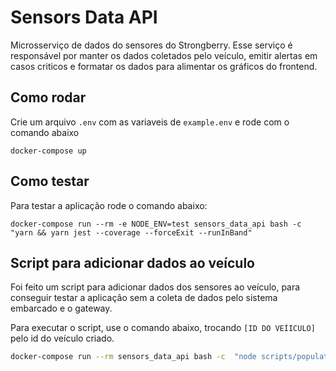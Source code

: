 # Sensors Data API

Microsserviço de dados do sensores do Strongberry. Esse serviço é responsável por manter os dados coletados pelo veículo, emitir alertas em casos criticos e formatar os dados para alimentar os gráficos do frontend.

## Como rodar

Crie um arquivo `.env` com as variaveis de `example.env` e rode com o comando abaixo

```
docker-compose up
```

## Como testar

Para testar a aplicação rode o comando abaixo:

```
docker-compose run --rm -e NODE_ENV=test sensors_data_api bash -c  "yarn && yarn jest --coverage --forceExit --runInBand"
```

## Script para adicionar dados ao veículo

Foi feito um script para adicionar dados dos sensores ao veículo, para conseguir testar a aplicação sem a coleta de dados pelo sistema embarcado e o gateway.

Para executar o script, use o comando abaixo, trocando `[ID DO VEÍICULO]` pelo id do veículo criado.

```sh
docker-compose run --rm sensors_data_api bash -c  "node scripts/populate_sensors_data.js [ID DO VEÍICULO]"
```